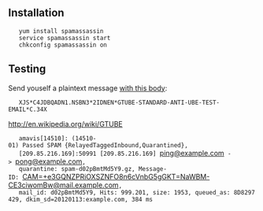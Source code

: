 Installation
------------

`   yum install spamassassin`  
`   service spamassassin start`  
`   chkconfig spamassassin on`

Testing
-------

Send youself a plaintext message [with this
body](http://en.wikipedia.org/wiki/GTUBE):

`   XJS*C4JDBQADN1.NSBN3*2IDNEN*GTUBE-STANDARD-ANTI-UBE-TEST-EMAIL*C.34X`

<http://en.wikipedia.org/wiki/GTUBE>

`   amavis[14510]: (14510-01) Passed SPAM {RelayedTaggedInbound,Quarantined}, `  
`   [209.85.216.169]:50991 [209.85.216.169] `<ping@example.com>` -> `<pong@example.com>`, `  
`   quarantine: spam-d02pBmtMd5Y9.gz, Message-ID: `<CAM=+e3GQNZPRiOXSZNFO8n6cVnbG5gGKT=NaWBM-CE3ciwomBw@mail.example.com>`, `  
`   mail_id: d02pBmtMd5Y9, Hits: 999.201, size: 1953, queued_as: 8D8297429, dkim_sd=20120113:example.com, 384 ms`
